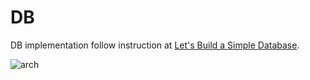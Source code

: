 # DB

DB implementation follow instruction at [Let's Build a Simple Database](https://cstack.github.io/db_tutorial/).


![arch](https://cstack.github.io/db_tutorial/assets/images/arch2.gif)
